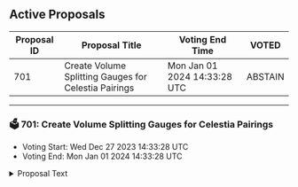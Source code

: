 ## Active Proposals

| Proposal ID | Proposal Title | Voting End Time | VOTED |
|-------------|----------------|-----------------|-------|
| 701 | Create Volume Splitting Gauges for Celestia Pairings | Mon Jan 01 2024 14:33:28 UTC | ABSTAIN |

---

### 🗳 701: Create Volume Splitting Gauges for Celestia Pairings
- Voting Start: Wed Dec 27 2023 14:33:28 UTC
- Voting End: Mon Jan 01 2024 14:33:28 UTC

<details>
<summary>Proposal Text</summary>
 
**TIA/OSMO**
* 0.2% pool
* 0.2% Classic pool
* 0.05% pool

**TIA/STABLE**
* USDC 0.2% 
* USDC 0.05% 
* USDT 0.2%
* USDT 0.05% 

Forum Thread: https://forum.osmosis.zone/t/add-celestia-tia-as-a-quote-asset-and-create-volume-splitting-gauges/834
</details>
